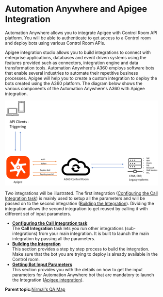 # Automation Anywhere and Apigee Integration

Automation Anywhere allows you to integrate Apigee with Control Room API platform. You will be able to authenticate to get access to a Control room and deploy bots using various Control Room APIs.

Apigee integration studio allows you to build integrations to connect with enterprise applications, databases and event driven systems using the features provided such as connectors, integration engine and data transformation tools. Automation Anywhere's A360 employs software bots that enable several industries to automate their repetitive business processes. Apigee will help you to create a custom integration to deploy the bots created using the A360 platform. The diagram below shows the various components of the Automation Anywhere's A360 with Apigee integration.

![](images/A360-Apigee-Integration.png)

Two integrations will be illustrated. The first integration \([Configuring the Call Integration task](configure-call-integration.md)\) is mainly used to setup all the parameters and will be passed on to the second integration \([Building the Integration](building-integration.md)\). Dividing the integration allows the second integration to get reused by calling it with different set of input parameters.

-   **[Configuring the Call Integration task](../../../topics/nirmal/A360-Apigee-Integration/configure-call-integration.md)**  
The **Call Integration** task lets you run other integrations \(sub-integrations\) from your main integration. It is built to launch the main integration by passing all the parameters.
-   **[Building the Integration](../../../topics/nirmal/A360-Apigee-Integration/building-integration.md)**  
This section provides a step by step process to build the integration. Make sure that the bot you are trying to deploy is already available in the Control room.
-   **[Getting Bot Input Parameters](../../../topics/nirmal/A360-Apigee-Integration/getting-bot-input-parameters.md)**  
This section provides you with the details on how to get the input parameters for Automation Anywhere bot that are mandatory to launch the Integration \([Apigee integration](configure-call-integration.md)\).

**Parent topic:**[Nirmal's QA Map](../../../topics/poc/qa-nirmal.md)

